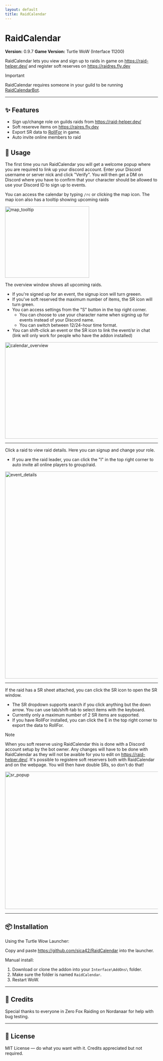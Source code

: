 ```yaml
---
layout: default
title: RaidCalendar
---
```


# RaidCalendar
**Version:** 0.9.7
**Game Version:** Turtle WoW (Interface 11200)

RaidCalendar lets you view and sign up to raids in game on https://raid-helper.dev/ and register soft reserves on https://raidres.fly.dev

> [!IMPORTANT]
> RaidCalendar requires someone in your guild to be running [RaidCalendarBot](https://github.com/sica42/RaidCalendarBot).

---

## ✨ Features

* Sign up/change role on guilds raids from https://raid-helper.dev/
* Soft resereve items on https://raires.fly.dev
* Export SR data to [RollFor](https://github.com/sica42/roll-for-vanilla) in game.
* Auto invite online members to raid

## 📖 Usage

The first time you run RaidCalendar you will get a welcome popup where you are required to link up your discord account. Enter your Discord username or server nick and click "Verify". You will then get a DM on Discord where you have to confirm that your character should be allowed to use your Discord ID to sign up to events.

You can access the calendar by typing `/rc` or clicking the map icon. The map icon also has a tooltip showing upcoming raids

<img width="277" height="235" alt="map_tooltip" src="https://github.com/user-attachments/assets/b4ee2181-f4ee-42b7-b3e9-8d7d72cdacb3" />

The overview window shows all upcoming raids.
* If you're signed up for an event, the signup icon will turn greeen.
* If you've soft reserved the maximum number of items, the SR icon will turn green.
* You can access settings from the "S" button in the top right corner.
  * You can choose to use your character name when signing up for events instead of your Discord name.
  * You can switch between 12/24-hour time format.
* You can shift-click an event or the SR icon to link the event/sr in chat (link will only work for people who have the addon installed)
  
<img width="669" height="317" alt="calendar_overview" src="https://github.com/user-attachments/assets/f3b6096d-e72c-4df5-ab8c-2b5812d542bd" />

---

Click a raid to view raid details. Here you can signup and change your role.
* If you are the raid leader, you can click the "I" in the top right corner to auto invite all online players to group/raid.

<img width="684" height="681" alt="event_details" src="https://github.com/user-attachments/assets/0a741526-23eb-4ce3-85c9-bcd8389d5a37" />

---

If the raid has a SR sheet attached, you can click the SR icon to open the SR window.
* The SR dropdown supports search if you click anything but the down arrow. You can use tab/shift-tab to select items with the keyboard.
* Currently only a maximum number of 2 SR items are supported.
* If you have RollFor installed, you can click the E in the top right corner to export the data to RollFor. 

> [!NOTE]
> When you soft reserve using RaidCalendar this is done with a Discord account setup by the bot owner. Any changes will have to be done with RaidCalendar as they will not be avaible for you to edit on https://raid-helper.dev/.
> It's possible to registere soft reservers both with RaidCalendar and on the webpage. You will then have double SRs, so don't do that!

<img width="667" height="452" alt="sr_popup" src="https://github.com/user-attachments/assets/1e8f6048-d5a1-43f4-b6e7-7afeff2233d3" />

---

## 📦 Installation

Using the Turtle Wow Launcher:

Copy and paste https://github.com/sica42/RaidCalendar into the launcher.

Manual install:
1. Download or clone the addon into your `Interface\AddOns\` folder.
2. Make sure the folder is named `RaidCalendar`.
3. Restart WoW.

---

## 🙏 Credits

Special thanks to everyone in Zero Fox Raiding on Nordanaar for help with bug testing.

---

## 📄 License

MIT License — do what you want with it. Credits appreciated but not required.
